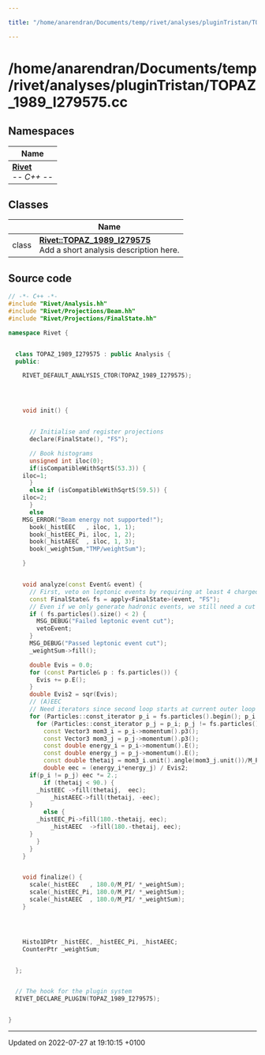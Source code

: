 ```yaml
---

title: "/home/anarendran/Documents/temp/rivet/analyses/pluginTristan/TOPAZ_1989_I279575.cc"

---
```


# /home/anarendran/Documents/temp/rivet/analyses/pluginTristan/TOPAZ_1989_I279575.cc



## Namespaces

| Name           |
| -------------- |
| **[Rivet](http://example.org/namespaces/namespacerivet/)** <br>-*- C++ -*-  |

## Classes

|                | Name           |
| -------------- | -------------- |
| class | **[Rivet::TOPAZ_1989_I279575](http://example.org/classes/classrivet_1_1topaz__1989__i279575/)** <br>Add a short analysis description here.  |




## Source code

```cpp
// -*- C++ -*-
#include "Rivet/Analysis.hh"
#include "Rivet/Projections/Beam.hh"
#include "Rivet/Projections/FinalState.hh"

namespace Rivet {


  class TOPAZ_1989_I279575 : public Analysis {
  public:

    RIVET_DEFAULT_ANALYSIS_CTOR(TOPAZ_1989_I279575);




    void init() {   


      // Initialise and register projections
      declare(FinalState(), "FS");

      // Book histograms
      unsigned int iloc(0);
      if(isCompatibleWithSqrtS(53.3)) {
    iloc=1;
      }
      else if (isCompatibleWithSqrtS(59.5)) {
    iloc=2;
      }
      else
    MSG_ERROR("Beam energy not supported!");
      book(_histEEC   , iloc, 1, 1);
      book(_histEEC_Pi, iloc, 1, 2);
      book(_histAEEC  , iloc, 1, 3);
      book(_weightSum,"TMP/weightSum");

    }


    void analyze(const Event& event) {
      // First, veto on leptonic events by requiring at least 4 charged FS particles
      const FinalState& fs = apply<FinalState>(event, "FS");
      // Even if we only generate hadronic events, we still need a cut on numCharged >= 2.
      if ( fs.particles().size() < 2) {
        MSG_DEBUG("Failed leptonic event cut");
        vetoEvent;
      }
      MSG_DEBUG("Passed leptonic event cut");
      _weightSum->fill();

      double Evis = 0.0;
      for (const Particle& p : fs.particles()) {
        Evis += p.E();
      }
      double Evis2 = sqr(Evis);
      // (A)EEC
      // Need iterators since second loop starts at current outer loop iterator, i.e. no "foreach" here!
      for (Particles::const_iterator p_i = fs.particles().begin(); p_i != fs.particles().end(); ++p_i) {
        for (Particles::const_iterator p_j = p_i; p_j != fs.particles().end(); ++p_j) {
          const Vector3 mom3_i = p_i->momentum().p3();
          const Vector3 mom3_j = p_j->momentum().p3();
          const double energy_i = p_i->momentum().E();
          const double energy_j = p_j->momentum().E();
          const double thetaij = mom3_i.unit().angle(mom3_j.unit())/M_PI*180.;
          double eec = (energy_i*energy_j) / Evis2;
      if(p_i != p_j) eec *= 2.;
          if (thetaij < 90.) {
        _histEEC ->fill(thetaij,  eec);
            _histAEEC->fill(thetaij, -eec);
      }
          else {
        _histEEC_Pi->fill(180.-thetaij, eec);
            _histAEEC  ->fill(180.-thetaij, eec);
      }
        }
      }
    }


    void finalize() {
      scale(_histEEC   , 180.0/M_PI/ *_weightSum);
      scale(_histEEC_Pi, 180.0/M_PI/ *_weightSum);
      scale(_histAEEC  , 180.0/M_PI/ *_weightSum);
    }




    Histo1DPtr _histEEC, _histEEC_Pi, _histAEEC;
    CounterPtr _weightSum;


  };


  // The hook for the plugin system
  RIVET_DECLARE_PLUGIN(TOPAZ_1989_I279575);


}
```


-------------------------------

Updated on 2022-07-27 at 19:10:15 +0100
